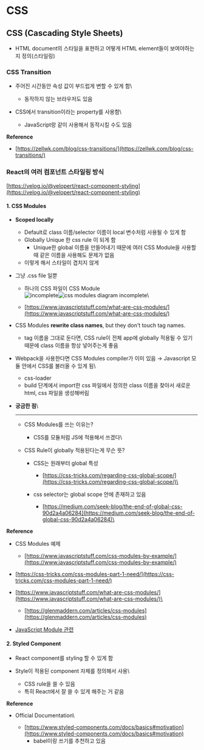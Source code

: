 # CSS

## CSS (Cascading Style Sheets)

* HTML document의 스타일을 표현하고 어떻게 HTML element들이 보여야하는지 정의(스타일링)

### CSS Transition <a href="#html-and-css-csstransition" id="html-and-css-csstransition"></a>

* 주어진 시간동안 속성 값이 부드럽게 변할 수 있게 함\

  * 동작하지 않는 브라우저도 있음
* CSS에서 transition이라는 property를 사용함\

  * JavaScript랑 같이 사용해서 동작시킬 수도 있음

**Reference**

* [https://zellwk.com/blog/css-transitions/](https://zellwk.com/blog/css-transitions/)

### React의 여러 컴포넌트 스타일링 방식 <a href="#html-and-css-react" id="html-and-css-react"></a>

[https://velog.io/@velopert/react-component-styling](https://velog.io/@velopert/react-component-styling)

#### 1. CSS Modules <a href="#html-and-css-1.cssmodules" id="html-and-css-1.cssmodules"></a>

* **Scoped locally**
  * Default로 class 이름/selector 이름이 local 변수처럼 사용될 수 있게 함
  * Globally Unique 한 css rule 이 되게 함
    * Unique한 global 이름을 만들어내기 때문에 여러 CSS Module을 사용할 때 같은 이름을 사용해도 문제가 없음
  * 이렇게 해서 스타일이 겹치지 않게
* 그냥 .css file 일뿐
  * 하나의 CSS 파일이 CSS Module\
    ![incomplete](https://www.javascriptstuff.com/static/css-modules-diagram-incomplete-f2ff456c36a0f2ca41509827cc937eb2-2dcac.png)![css modules diagram incomplete](https://www.javascriptstuff.com/static/css-modules-diagram-incomplete-example-1457ccc0c0d6fc2bac2652cea6ad2940-2dcac.png)\

  * [https://www.javascriptstuff.com/what-are-css-modules/](https://www.javascriptstuff.com/what-are-css-modules/)
* CSS Modules **rewrite class names**, but they don't touch tag names.
  * tag 이름을 그대로 둔다면, CSS rule이 전체 app에 globally 적용될 수 있기 때문에 class 이름을 항상 넣어주는게 좋음
* Webpack을 사용한다면 CSS Modules compiler가 이미 있음 → Javascript 모듈 안에서 CSS를 불러올 수 있게 됨\

  * css-loader
  * build 단계에서 import한 css 파일에서 정의한 class 이름을 찾아서 새로운 html, css 파일을 생성해버림
* **궁금한 점**\
  ****
  * CSS Modules를 쓰는 이유는?
    * CSS를 모듈처럼 JS에 적용해서 쓰겠다\

  * CSS Rule이 globally 적용된다는게 무슨 뜻?
    * CSS는 원래부터 global 특성
      * [https://css-tricks.com/regarding-css-global-scope/](https://css-tricks.com/regarding-css-global-scope/)\

    * css selector는 global scope 안에 존재하고 있음
      * [https://medium.com/seek-blog/the-end-of-global-css-90d2a4a06284](https://medium.com/seek-blog/the-end-of-global-css-90d2a4a06284)\


**Reference**

* CSS Modules 예제
  * [https://www.javascriptstuff.com/css-modules-by-example/](https://www.javascriptstuff.com/css-modules-by-example/)
* [https://css-tricks.com/css-modules-part-1-need/](https://css-tricks.com/css-modules-part-1-need/)
* [https://www.javascriptstuff.com/what-are-css-modules/](https://www.javascriptstuff.com/what-are-css-modules/)\

  * [https://glenmaddern.com/articles/css-modules](https://glenmaddern.com/articles/css-modules)
* [JavaScript Module 관련](http://confluence.score/display/\~jeesoo.min/JavaScript)

#### 2. Styled Component <a href="#html-and-css-2.styledcomponent" id="html-and-css-2.styledcomponent"></a>

* React component를 styling 할 수 있게 함
* Style이 적용된 component 자체를 정의해서 사용\

  * CSS rule을 쓸 수 있음
  * 특히 React에서 잘 쓸 수 있게 해주는 거 같음

**Reference**

* Official Documentation\

  * [https://www.styled-components.com/docs/basics#motivation](https://www.styled-components.com/docs/basics#motivation)
    * babel이랑 쓰기를 추천하고 있음
